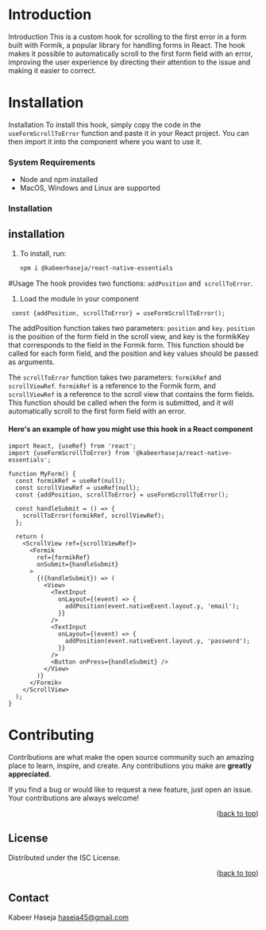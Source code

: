 # Introduction
Introduction
This is a custom hook for scrolling to the first error in a form built with Formik, a popular library for handling forms in React. The hook makes it possible to automatically scroll to the first form field with an error, improving the user experience by directing their attention to the issue and making it easier to correct.
# Installation

Installation
To install this hook, simply copy the code in the `useFormScrollToError` function and paste it in your React project. You can then import it into the component where you want to use it.
### System Requirements

* Node and npm installed
* MacOS, Windows and Linux are supported

### Installation


## installation
1. To install, run:
   ```sh
   npm i @kabeerhaseja/react-native-essentials
   ```

#Usage
The hook provides two functions: `addPosition` and` scrollToError`.
1. Load the module in your component
```ssh
 const {addPosition, scrollToError} = useFormScrollToError();
```

The addPosition function takes two parameters: `position` and `key`. `position` is the position of the form field in the scroll view, and key is the formikKey that corresponds to the field in the Formik form. This function should be called for each form field, and the position and key values should be passed as arguments.

The `scrollToError` function takes two parameters: `formikRef` and `scrollViewRef`. `formikRef` is a reference to the Formik form, and `scrollViewRef` is a reference to the scroll view that contains the form fields. This function should be called when the form is submitted, and it will automatically scroll to the first form field with an error.

#### **Here's an example of how you might use this hook in a React component**

```
import React, {useRef} from 'react';
import {useFormScrollToError} from '@kabeerhaseja/react-native-essentials';

function MyForm() {
  const formikRef = useRef(null);
  const scrollViewRef = useRef(null);
  const {addPosition, scrollToError} = useFormScrollToError();

  const handleSubmit = () => {
    scrollToError(formikRef, scrollViewRef);
  };

  return (
    <ScrollView ref={scrollViewRef}>
      <Formik
        ref={formikRef}
        onSubmit={handleSubmit}
      >
        {({handleSubmit}) => (
          <View>
            <TextInput
              onLayout={(event) => {
                addPosition(event.nativeEvent.layout.y, 'email');
              }}
            />
            <TextInput
              onLayout={(event) => {
                addPosition(event.nativeEvent.layout.y, 'password');
              }}
            />
            <Button onPress={handleSubmit} />
          </View>
        )}
      </Formik>
    </ScrollView>
  );
}

```
# Contributing

Contributions are what make the open source community such an amazing place to learn, inspire, and create. Any contributions you make are **greatly appreciated**.

If you find a bug or would like to request a new feature, just open an issue. Your contributions are always welcome!

<p align="right">(<a href="#top">back to top</a>)</p>


## License

Distributed under the ISC License.

<p align="right">(<a href="#top">back to top</a>)</p>

## Contact

Kabeer Haseja haseja45@gmail.com


